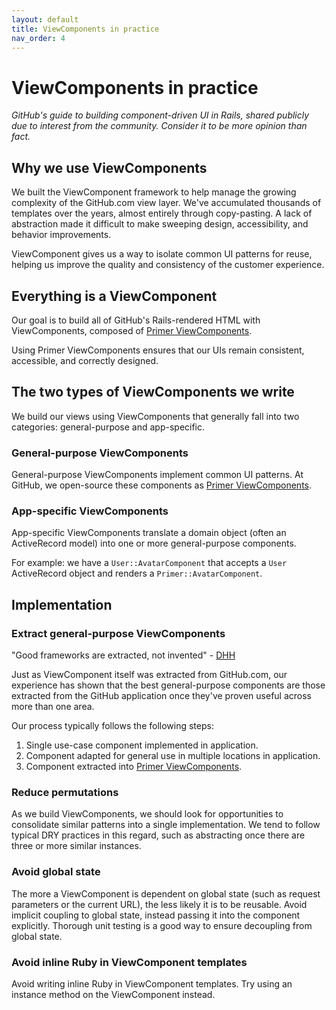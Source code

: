 ```yaml
---
layout: default
title: ViewComponents in practice
nav_order: 4
---
```


# ViewComponents in practice

_GitHub's guide to building component-driven UI in Rails, shared publicly due to interest from the community. Consider it to be more opinion than fact._

## Why we use ViewComponents

We built the ViewComponent framework to help manage the growing complexity of the GitHub.com view layer. We've accumulated thousands of templates over the years, almost entirely through copy-pasting. A lack of abstraction made it difficult to make sweeping design, accessibility, and behavior improvements.

ViewComponent gives us a way to isolate common UI patterns for reuse, helping us improve the quality and consistency of the customer experience.

## Everything is a ViewComponent

Our goal is to build all of GitHub's Rails-rendered HTML with ViewComponents, composed of [Primer ViewComponents](https://primer.style/view-components/).

Using Primer ViewComponents ensures that our UIs remain consistent, accessible, and correctly designed.

## The two types of ViewComponents we write

We build our views using ViewComponents that generally fall into two categories: general-purpose and app-specific.

### General-purpose ViewComponents

General-purpose ViewComponents implement common UI patterns. At GitHub, we open-source these components as [Primer ViewComponents](https://primer.style/view-components/).

### App-specific ViewComponents

App-specific ViewComponents translate a domain object (often an ActiveRecord model) into one or more general-purpose components.

For example: we have a `User::AvatarComponent` that accepts a `User` ActiveRecord object and renders a `Primer::AvatarComponent`.

## Implementation

### Extract general-purpose ViewComponents

"Good frameworks are extracted, not invented" - [DHH](https://dhh.dk/arc/000416.html)

Just as ViewComponent itself was extracted from GitHub.com, our experience has shown that the best general-purpose components are those extracted from the GitHub application once they've proven useful across more than one area.

Our process typically follows the following steps:

1. Single use-case component implemented in application.
2. Component adapted for general use in multiple locations in application.
3. Component extracted into [Primer ViewComponents](https://primer.style/view-components/).

### Reduce permutations

As we build ViewComponents, we should look for opportunities to consolidate similar patterns into a single implementation. We tend to follow typical DRY practices in this regard, such as abstracting once there are three or more similar instances.

### Avoid global state

The more a ViewComponent is dependent on global state (such as request parameters or the current URL), the less likely it is to be reusable. Avoid implicit coupling to global state, instead passing it into the component explicitly. Thorough unit testing is a good way to ensure decoupling from global state.

### Avoid inline Ruby in ViewComponent templates

Avoid writing inline Ruby in ViewComponent templates. Try using an instance method on the ViewComponent instead.
